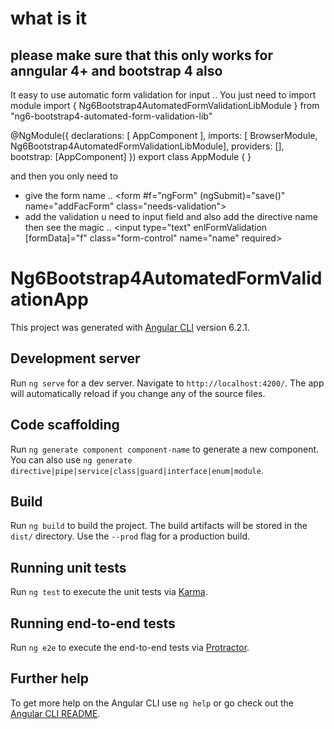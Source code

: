 # what is it 
## please make sure that this only works for anngular 4+ and bootstrap 4 also
It easy to use automatic form validation for input ..
You just need to import module
import { Ng6Bootstrap4AutomatedFormValidationLibModule } from "ng6-bootstrap4-automated-form-validation-lib"

@NgModule({
  declarations: [
    AppComponent
  ],
  imports: [
    BrowserModule,
    Ng6Bootstrap4AutomatedFormValidationLibModule],
  providers: [],
  bootstrap: [AppComponent]
})
export class AppModule { }

and then you only need to 
* give the form name .. 
      <form #f="ngForm" (ngSubmit)="save()" name="addFacForm" class="needs-validation">
* add the validation u need to input field and also add the directive name then see the magic .. 
              <input type="text" enlFormValidation [formData]="f" class="form-control" name="name"  required>


# Ng6Bootstrap4AutomatedFormValidationApp

This project was generated with [Angular CLI](https://github.com/angular/angular-cli) version 6.2.1.

## Development server

Run `ng serve` for a dev server. Navigate to `http://localhost:4200/`. The app will automatically reload if you change any of the source files.

## Code scaffolding

Run `ng generate component component-name` to generate a new component. You can also use `ng generate directive|pipe|service|class|guard|interface|enum|module`.

## Build

Run `ng build` to build the project. The build artifacts will be stored in the `dist/` directory. Use the `--prod` flag for a production build.

## Running unit tests

Run `ng test` to execute the unit tests via [Karma](https://karma-runner.github.io).

## Running end-to-end tests

Run `ng e2e` to execute the end-to-end tests via [Protractor](http://www.protractortest.org/).

## Further help

To get more help on the Angular CLI use `ng help` or go check out the [Angular CLI README](https://github.com/angular/angular-cli/blob/master/README.md).

